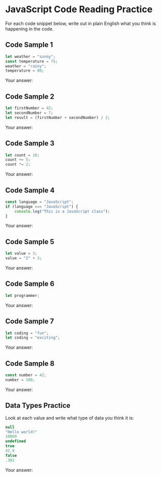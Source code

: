 # JavaScript Code Reading Practice

For each code snippet below, write out in plain English what you think is happening in the code.

## Code Sample 1
```javascript
let weather = "sunny";
const temperature = 75;
weather = "rainy";
temperature = 80;
```

Your answer: 

## Code Sample 2
```javascript
let firstNumber = 42;
let secondNumber = 7;
let result = (firstNumber + secondNumber) / 2;
```

Your answer: 

## Code Sample 3
```javascript
let count = 10;
count += 5;
count *= 2;
```

Your answer: 

## Code Sample 4
```javascript
const language = "JavaScript";
if (language === "JavaScript") {
    console.log("This is a JavaScript class");
}
```

Your answer: 

## Code Sample 5
```javascript
let value = 3;
value = "2" + 3;
```

Your answer: 

## Code Sample 6
```javascript
let programmer;
```

Your answer: 

## Code Sample 7
```javascript
let coding = "fun";
let coding = "exciting";
```

Your answer: 

## Code Sample 8
```javascript
const number = 42;
number = 100;
```

Your answer: 

## Data Types Practice
Look at each value and write what type of data you think it is:
```javascript
null
"Hello world!"
10009
undefined
true
42.9
false
.301
```

Your answer: 